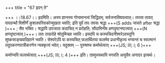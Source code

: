 +++
title = "67 इदन् ते"

+++
।।18.67।। इदमिति। अस्य ज्ञानस्य गोप्यमानत्वं सिद्धिदम्; सर्वजनाविषयत्वात्। तपसा तावत् पापग्रन्थौ विशीर्णे कुशलपरिपाकोन्मुखता भवति; इति पूर्वं तपः तपसः श्रद्धा +++(S adds जायते after श्रद्धा )+++ ; सैव भक्तिः। श्रद्धापि उपजाता कदाचित् न प्ररोहति; सौदामिनीव क्षणदृष्टनष्टत्वात् +++(N क्षणदृष्टत्वात् )+++। ततः तत्प्ररोहे श्रोतुमिच्छा भवति। इयदपि च कस्यचिदनीश्वरेऽवस्तुनि शुष्कसाङ्ख्यादिज्ञाने भवति। सेश्वरेऽपि वा कस्यचित् फलार्थितया फलमेव प्रधानीकृत्य भगवन्तं च स्वात्मानं तदुपकरणपात्रीकरणेन न्यक्कृत्यं भवेत्। यदुक्तम् -- पुरुषश्च कर्मार्थत्वात् +++(JS; III; i; 6 )+++  
  
कर्माण्यपि फलार्थत्वात् +++(JS; III; i; 4 )+++ इति। एवमुभयथापि भगवति असूयैव अनादर इत्यर्थः।
